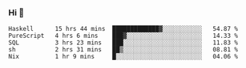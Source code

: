 ### Hi 👋

<!--START_SECTION:waka-->

```text
Haskell      15 hrs 44 mins  █████████████▓░░░░░░░░░░░   54.87 %
PureScript   4 hrs 6 mins    ███▓░░░░░░░░░░░░░░░░░░░░░   14.33 %
SQL          3 hrs 23 mins   ███░░░░░░░░░░░░░░░░░░░░░░   11.83 %
sh           2 hrs 31 mins   ██▒░░░░░░░░░░░░░░░░░░░░░░   08.81 %
Nix          1 hr 9 mins     █░░░░░░░░░░░░░░░░░░░░░░░░   04.06 %
```

<!--END_SECTION:waka-->

